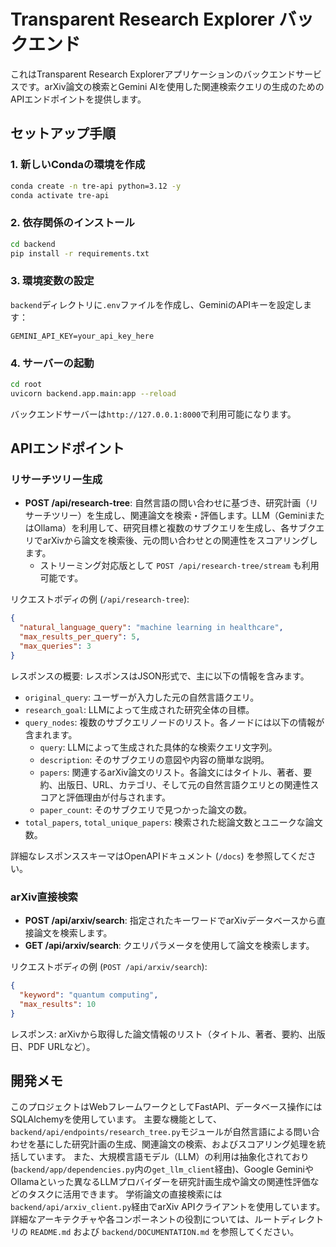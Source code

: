 # Transparent Research Explorer バックエンド

これはTransparent Research Explorerアプリケーションのバックエンドサービスです。arXiv論文の検索とGemini AIを使用した関連検索クエリの生成のためのAPIエンドポイントを提供します。

## セットアップ手順

### 1. 新しいCondaの環境を作成
```bash
conda create -n tre-api python=3.12 -y
conda activate tre-api
```

### 2. 依存関係のインストール
```bash
cd backend
pip install -r requirements.txt
```

### 3. 環境変数の設定
`backend`ディレクトリに`.env`ファイルを作成し、GeminiのAPIキーを設定します：
```
GEMINI_API_KEY=your_api_key_here
```

### 4. サーバーの起動
```bash
cd root
uvicorn backend.app.main:app --reload
```

バックエンドサーバーは`http://127.0.0.1:8000`で利用可能になります。

## APIエンドポイント

### リサーチツリー生成
- **POST /api/research-tree**: 自然言語の問い合わせに基づき、研究計画（リサーチツリー）を生成し、関連論文を検索・評価します。LLM（GeminiまたはOllama）を利用して、研究目標と複数のサブクエリを生成し、各サブクエリでarXivから論文を検索後、元の問い合わせとの関連性をスコアリングします。
  - ストリーミング対応版として `POST /api/research-tree/stream` も利用可能です。

リクエストボディの例 (`/api/research-tree`):
```json
{
  "natural_language_query": "machine learning in healthcare",
  "max_results_per_query": 5,
  "max_queries": 3
}
```

レスポンスの概要:
レスポンスはJSON形式で、主に以下の情報を含みます。
- `original_query`: ユーザーが入力した元の自然言語クエリ。
- `research_goal`: LLMによって生成された研究全体の目標。
- `query_nodes`: 複数のサブクエリノードのリスト。各ノードには以下の情報が含まれます。
    - `query`: LLMによって生成された具体的な検索クエリ文字列。
    - `description`: そのサブクエリの意図や内容の簡単な説明。
    - `papers`: 関連するarXiv論文のリスト。各論文にはタイトル、著者、要約、出版日、URL、カテゴリ、そして元の自然言語クエリとの関連性スコアと評価理由が付与されます。
    - `paper_count`: そのサブクエリで見つかった論文の数。
- `total_papers`, `total_unique_papers`: 検索された総論文数とユニークな論文数。

詳細なレスポンススキーマはOpenAPIドキュメント (`/docs`) を参照してください。

### arXiv直接検索
- **POST /api/arxiv/search**: 指定されたキーワードでarXivデータベースから直接論文を検索します。
- **GET /api/arxiv/search**: クエリパラメータを使用して論文を検索します。

リクエストボディの例 (`POST /api/arxiv/search`):
```json
{
  "keyword": "quantum computing",
  "max_results": 10
}
```
レスポンス:
arXivから取得した論文情報のリスト（タイトル、著者、要約、出版日、PDF URLなど）。

## 開発メモ

このプロジェクトはWebフレームワークとしてFastAPI、データベース操作にはSQLAlchemyを使用しています。
主要な機能として、`backend/api/endpoints/research_tree.py`モジュールが自然言語による問い合わせを基にした研究計画の生成、関連論文の検索、およびスコアリング処理を統括しています。
また、大規模言語モデル（LLM）の利用は抽象化されており (`backend/app/dependencies.py`内の`get_llm_client`経由)、Google GeminiやOllamaといった異なるLLMプロバイダーを研究計画生成や論文の関連性評価などのタスクに活用できます。
学術論文の直接検索には`backend/api/arxiv_client.py`経由でarXiv APIクライアントを使用しています。
詳細なアーキテクチャや各コンポーネントの役割については、ルートディレクトリの `README.md` および `backend/DOCUMENTATION.md` を参照してください。
